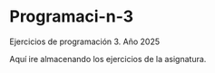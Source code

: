 # Programaci-n-3
Ejercicios de programación 3. Año 2025

Aquí ire almacenando los ejercicios de la asignatura.
